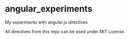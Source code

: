 angular_experiments
===================

My experiments with angular.js directives

All directives from this repo can be used under MIT License.